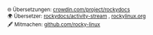 <br/> <small> <br/> 🌐 Übersetzungen: <a href="https://crowdin.com/project/rockydocs/de">crowdin.com/project/rockydocs</a> <br/> 🌍 Übersetzer: <a href="https://crowdin.com/project/rockydocs/activity-stream">rockydocs/activity-stream</a> , <a href="https://crowdin.com/project/rockylinuxorg/activity-stream">rockylinux.org</a> <br/> 🖋 Mitmachen: <a href="https://github.com/rocky-linux/documentation?tab=readme-ov-file#mattermost">github.com/rocky-linux</a> </small>